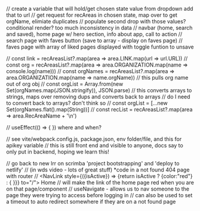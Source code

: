 // create a variable that will hold/get chosen state value from dropdown add that to url 
// get request for recAreas in chosen state, map over to get orgName, elimiate duplicates
// populate second drop with those values? conditional render? too much inconsistency in data 
// navbar (home, search and saved), home page w/ hero section, info about app, call to action
// search page with faves button (save to array - display on faves page)
// faves page with array of liked pages displayed with toggle funtion to unsave

// const link = recAreasList?.map(area => area.LINK.map(url => url.URL))
// const org = recAreasList?.map(area => area.ORGANIZATION.map(name => console.log(name)))
// const orgNames = recAreasList?.map(area => area.ORGANIZATION.map(name => name.orgName))
// this pulls org name out of org obj 
// const orgList = Array.from(new Set(orgNames.map(JSON.stringify)), JSON.parse)
// this converts arrays to strings, maps over removing dups and converts back to arrays
// do I need to convert back to arrays? don't think so
// const orgList = [...new Set(orgNames.flat().map(String))]
// const recList = recAreasList?.map(area => area.RecAreaName + '\n')

// useEffect(() => { }) where and when?

// see vite/webpack.config.js, package.json, env folder/file, and this for apikey variable
// this is still front end and visible to anyone, docs say to only put in backend, hoping we learn this!

// go back to new lrr on scrimba 'project bootstrapping' and 'deploy to netlify'
// (in wds video - lots of great stuff) *code in a not found 404 page with router 
// <NavLink style={({isActive}) => {return isActive ? {color:"red"} : { }}} to="/"> Home </NavLink>
// will make the link of the home page red when you are on that page/component
// useNavigate - allows us to nav someone to the page they were trying to access before logging in
// can also be used to set a timeout to auto redirect somewhere if they are on a not found page